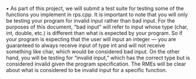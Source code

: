 • As part of this project, we will submit a test suite for testing some of the functions you
  implement in rps.cpp. It is important to note that you will only be testing your program for
  invalid input rather than bad input. For the purposes of this document, “bad input” will refer
  to input whose type (char, int, double, etc.) is different than what is expected by your program.
  So if your program is expecting that the user will input an integer — you are guaranteed to
  always receive input of type int and will not receive something like char, which would be
  considered bad input. On the other hand, you will be testing for “invalid input,” which has the
  correct type but is considered invalid given the program specification. The RMEs will be clear
  about what is considered to be invalid input for a specific function.

